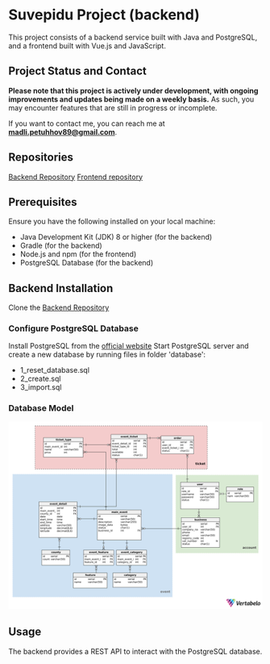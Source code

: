# Suvepidu Project (backend)
This project consists of a backend service built with Java and PostgreSQL, and a frontend built with Vue.js and JavaScript.

## Project Status and Contact
**Please note that this project is actively under development, with ongoing improvements and updates being made on a weekly basis.**
As such, you may encounter features that are still in progress or incomplete.

If you want to contact me, you can reach me at **madli.petuhhov89@gmail.com**.

## Repositories
[Backend Repository](https://github.com/madlipetuhhov/suvepiduback-madli)
[Frontend repository](https://github.com/madlipetuhhov/suvepidufront-madli)

## Prerequisites
Ensure you have the following installed on your local machine:
- Java Development Kit (JDK) 8 or higher (for the backend)
- Gradle (for the backend)
- Node.js and npm (for the frontend)
- PostgreSQL Database (for the backend)

## Backend Installation
Clone the [Backend Repository](https://github.com/madlipetuhhov/suvepiduback-madli)

### Configure PostgreSQL Database
Install PostgreSQL from the [official website](https://www.postgresql.org/download/)
Start PostgreSQL server and create a new database by running files in folder 'database':
- 1_reset_database.sql
- 2_create.sql
- 3_import.sql

### Database Model
![Database Model](database/model/Database%20model_Suvepidu.png)

## Usage
The backend provides a REST API to interact with the PostgreSQL database.